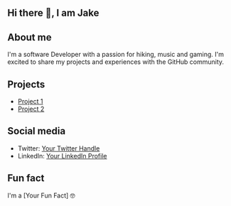 ## Hi there 👋, I am Jake

## About me

I'm a software Developer with a passion for hiking, music and gaming. I'm excited to share my projects and experiences with the GitHub community.

## Projects

* [Project 1](https://github.com/kisotu/trailsafe)
* [Project 2](https://github.com/kisotu/ideawave)

## Social media

* Twitter: [Your Twitter Handle](https://twitter.com/kisotu_jake)
* LinkedIn: [Your LinkedIn Profile](https://www.linkedin.com/in/jacob-kisotu)

## Fun fact

I'm a [Your Fun Fact] 🤓
<!--
**Kisotu/kisotu** is a ✨ _special_ ✨ repository because its `README.md` (this file) appears on your GitHub profile.

Here are some ideas to get you started:

- 🔭 I’m currently working on ...
- 🌱 I’m currently learning ...
- 👯 I’m looking to collaborate on ...
- 🤔 I’m looking for help with ...
- 💬 Ask me about ...
- 📫 How to reach me: ...
- 😄 Pronouns: ...
- ⚡ Fun fact: ...
-->
